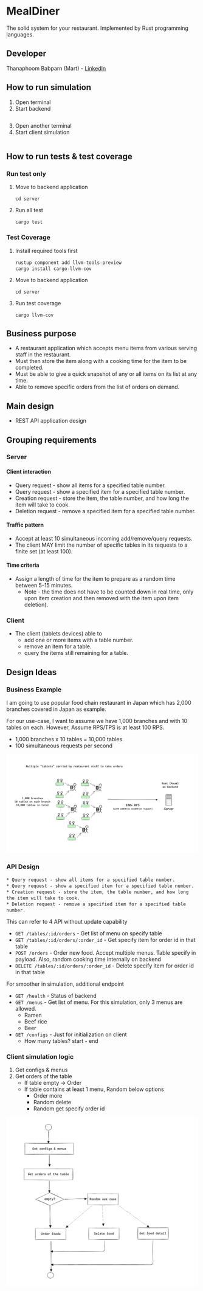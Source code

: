 # MealDiner

The solid system for your restaurant. Implemented by Rust programming languages.

## Developer

Thanaphoom Babparn (Mart) - [LinkedIn](https://www.linkedin.com/in/thanaphoom-babparn/?locale=en_US)

## How to run simulation

1. Open terminal
2. Start backend
    ````shell
    
    ````
3. Open another terminal
4. Start client simulation
    ````shell
    
    ````
## How to run tests & test coverage

### Run test only

1. Move to backend application
    ```shell
    cd server
    ```
2. Run all test
    ```shell
    cargo test
    ```

### Test Coverage

1. Install required tools first
    ```shell
    rustup component add llvm-tools-preview
    cargo install cargo-llvm-cov
    ```
2. Move to backend application
    ```shell
    cd server
    ```
   
3. Run test coverage

    ```shell
    cargo llvm-cov
    ```

## Business purpose

* A restaurant application which accepts menu items from various serving staff in the restaurant. 
* Must then store the item along with a cooking time for the item to be completed.
* Must be able to give a quick snapshot of any or all items on its list at any time. 
* Able to remove specific orders from the list of orders on demand.

## Main design

* REST API application design

## Grouping requirements

### Server

#### Client interaction
* Query request - show all items for a specified table number.
* Query request - show a specified item for a specified table number.
* Creation request - store the item, the table number, and how long the item will take to cook.
* Deletion request - remove a specified item for a specified table number.

#### Traffic pattern
* Accept at least 10 simultaneous incoming add/remove/query requests.
* The client MAY limit the number of specific tables in its requests to a finite set (at least 100).

#### Time criteria
* Assign a length of time for the item to prepare as a random time between 5-15 minutes. 
  * Note - the time does not have to be counted down in real time, only upon item creation and then removed with the item upon item deletion).

### Client

* The client (tablets devices) able to
  * add one or more items with a table number.
  * remove an item for a table.
  * query the items still remaining for a table.

## Design Ideas

### Business Example

I am going to use popular food chain restaurant in Japan which has 2,000 branches covered in Japan as example.

For our use-case, I want to assume we have 1,000 branches and with 10 tables on each. However, Assume RPS/TPS is at least 100 RPS.
* 1,000 branches x 10 tables = 10,000 tables
* 100 simultaneous requests per second

![overview scenario.jpg](files/overview%20scenario.jpg)

### API Design

```text
* Query request - show all items for a specified table number.
* Query request - show a specified item for a specified table number.
* Creation request - store the item, the table number, and how long the item will take to cook.
* Deletion request - remove a specified item for a specified table number.
```

This can refer to 4 API without update capability

- `GET /tables/:id/orders` - Get list of menu on specify table
- `GET /tables/:id/orders/:order_id` - Get specify item for order id in that table
- `POST /orders` - Order new food. Accept multiple menus. Table specify in payload. Also, random cooking time internally on backend
- `DELETE /tables/:id/orders/:order_id` - Delete specify item for order id in that table

For smoother in simulation, additional endpoint

- `GET /health` - Status of backend
- `GET /menus` - Get list of menu. For this simulation, only 3 menus are allowed.
  - Ramen
  - Beef rice
  - Beer
- `GET /configs` - Just for initialization on client
  - How many tables? start - end

### Client simulation logic

1. Get configs & menus
2. Get orders of the table
   * If table empty -> Order
   * If table contains at least 1 menu, Random below options
     * Order more
     * Random delete
     * Random get specify order id

![client-simulation.jpg](files/client-simulation.jpg)
